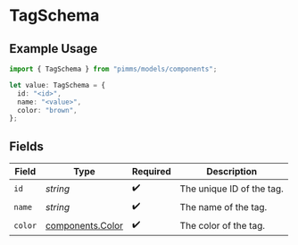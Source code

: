 # TagSchema

## Example Usage

```typescript
import { TagSchema } from "pimms/models/components";

let value: TagSchema = {
  id: "<id>",
  name: "<value>",
  color: "brown",
};
```

## Fields

| Field                                                | Type                                                 | Required                                             | Description                                          |
| ---------------------------------------------------- | ---------------------------------------------------- | ---------------------------------------------------- | ---------------------------------------------------- |
| `id`                                                 | *string*                                             | :heavy_check_mark:                                   | The unique ID of the tag.                            |
| `name`                                               | *string*                                             | :heavy_check_mark:                                   | The name of the tag.                                 |
| `color`                                              | [components.Color](../../models/components/color.md) | :heavy_check_mark:                                   | The color of the tag.                                |